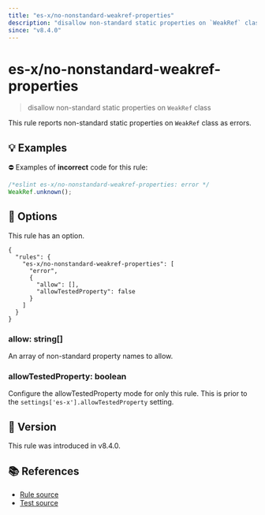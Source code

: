```yaml
---
title: "es-x/no-nonstandard-weakref-properties"
description: "disallow non-standard static properties on `WeakRef` class"
since: "v8.4.0"
---
```


# es-x/no-nonstandard-weakref-properties
> disallow non-standard static properties on `WeakRef` class

This rule reports non-standard static properties on `WeakRef` class as errors.

## 💡 Examples

⛔ Examples of **incorrect** code for this rule:

<eslint-playground type="bad">

```js
/*eslint es-x/no-nonstandard-weakref-properties: error */
WeakRef.unknown();
```

</eslint-playground>

## 🔧 Options

This rule has an option.

```jsonc
{
  "rules": {
    "es-x/no-nonstandard-weakref-properties": [
      "error",
      {
        "allow": [],
        "allowTestedProperty": false
      }
    ]
  }
}
```

### allow: string[]

An array of non-standard property names to allow.

### allowTestedProperty: boolean

Configure the allowTestedProperty mode for only this rule.
This is prior to the `settings['es-x'].allowTestedProperty` setting.

## 🚀 Version

This rule was introduced in v8.4.0.

## 📚 References

- [Rule source](https://github.com/eslint-community/eslint-plugin-es-x/blob/master/lib/rules/no-nonstandard-weakref-properties.js)
- [Test source](https://github.com/eslint-community/eslint-plugin-es-x/blob/master/tests/lib/rules/no-nonstandard-weakref-properties.js)
